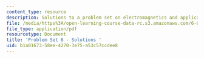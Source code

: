 ```yaml
---
content_type: resource
description: Solutions to a problem set on electromagnetics and applications.
file: /media/https%3A/open-learning-course-data-rc.s3.amazonaws.com/6-013-electromagnetics-and-applications-fall-2005/b1a0167358ee42703e75a53c57ccdee8_ps6_solution.pdf
file_type: application/pdf
resourcetype: Document
title: 'Problem Set 6 - Solutions '
uid: b1a01673-58ee-4270-3e75-a53c57ccdee8
---
```


